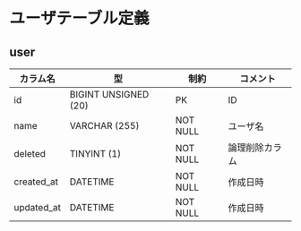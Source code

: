 # ユーザテーブル定義


## user
|カラム名|型|制約|コメント|
|---|---|---|---|
|id|BIGINT UNSIGNED (20)|PK|ID|
|name|VARCHAR (255)|NOT NULL|ユーザ名|
|deleted|TINYINT (1)|NOT NULL|論理削除カラム|
|created_at|DATETIME|NOT NULL|作成日時|
|updated_at|DATETIME|NOT NULL|作成日時|